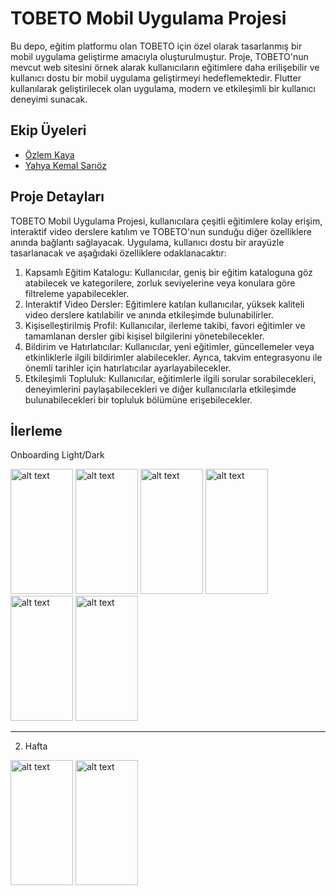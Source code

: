 # TOBETO Mobil Uygulama Projesi

Bu depo, eğitim platformu olan TOBETO için özel olarak tasarlanmış bir mobil uygulama geliştirme amacıyla oluşturulmuştur. Proje, TOBETO'nun mevcut web sitesini örnek alarak kullanıcıların eğitimlere daha erilişebilir ve kullanıcı dostu bir mobil uygulama geliştirmeyi hedeflemektedir. Flutter kullanılarak geliştirilecek olan uygulama, modern ve etkileşimli bir kullanıcı deneyimi sunacak.

## Ekip Üyeleri

- [Özlem Kaya](https://github.com/ozlemkayyaa)
- [Yahya Kemal Sarıöz](https://github.com/YahyaKemalSarioz)

## Proje Detayları

TOBETO Mobil Uygulama Projesi, kullanıcılara çeşitli eğitimlere kolay erişim, interaktif video derslere katılım ve TOBETO'nun sunduğu diğer özelliklere anında bağlantı sağlayacak. Uygulama, kullanıcı dostu bir arayüzle tasarlanacak ve aşağıdaki özelliklere odaklanacaktır:

1. Kapsamlı Eğitim Katalogu: Kullanıcılar, geniş bir eğitim kataloguna göz atabilecek ve kategorilere, zorluk seviyelerine veya konulara göre filtreleme yapabilecekler.
2. Interaktif Video Dersler: Eğitimlere katılan kullanıcılar, yüksek kaliteli video derslere katılabilir ve anında etkileşimde bulunabilirler.
3. Kişiselleştirilmiş Profil: Kullanıcılar, ilerleme takibi, favori eğitimler ve tamamlanan dersler gibi kişisel bilgilerini yönetebilecekler.
4. Bildirim ve Hatırlatıcılar: Kullanıcılar, yeni eğitimler, güncellemeler veya etkinliklerle ilgili bildirimler alabilecekler. Ayrıca, takvim entegrasyonu ile önemli tarihler için hatırlatıcılar ayarlayabilecekler.
5. Etkileşimli Topluluk: Kullanıcılar, eğitimlerle ilgili sorular sorabilecekleri, deneyimlerini paylaşabilecekleri ve diğer kullanıcılarla etkileşimde bulunabilecekleri bir topluluk bölümüne erişebilecekler.

## İlerleme

Onboarding Light/Dark

<img src="https://github.com/ozlemkayyaa/TobetoApp/assets/126676960/9eb44f60-e23a-4c50-94b1-af0295b98718" alt="alt text" width="100" height="200">
<img src="https://github.com/ozlemkayyaa/TobetoApp/assets/126676960/cdf325de-abe7-49a0-be72-0b1f7d15ae89" alt="alt text" width="100" height="200">
<img src="https://github.com/ozlemkayyaa/TobetoApp/assets/126676960/0fffd863-d721-48ef-b28d-8810840802c1" alt="alt text" width="100" height="200">
<img src="https://github.com/ozlemkayyaa/TobetoApp/assets/126676960/aa30f62d-028a-4ba8-9d43-a77a8669b1a2" alt="alt text" width="100" height="200">
<img src="https://github.com/ozlemkayyaa/TobetoApp/assets/126676960/d7e4afd7-ea84-47c4-9038-0be57e76698d" alt="alt text" width="100" height="200">
<img src="https://github.com/ozlemkayyaa/TobetoApp/assets/126676960/8e9f78cd-9e95-4ab1-8feb-873ee2d884e1" alt="alt text" width="100" height="200">





<hr>

2. Hafta
<img src="https://github.com/ozlemkayyaa/TobetoApp/assets/126676960/203b58bc-391d-4668-889e-05acb79a3a68" alt="alt text" width="100" height="200">
<img src="https://github.com/ozlemkayyaa/TobetoApp/assets/126676960/1c8ceb3f-949f-476a-aa31-1870de0d6383" alt="alt text" width="100" height="200">





